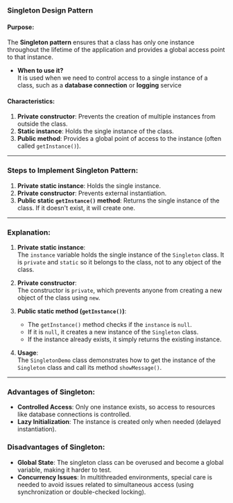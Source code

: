 ### **Singleton Design Pattern**

#### **Purpose:**
The **Singleton pattern** ensures that a class has only one instance throughout the lifetime of the application and provides a global access point to that instance.

- **When to use it?**  
  It is used when we need to control access to a single instance of a class, such as a **database connection** or **logging** service
#### **Characteristics:**
1. **Private constructor**: Prevents the creation of multiple instances from outside the class.
2. **Static instance**: Holds the single instance of the class.
3. **Public method**: Provides a global point of access to the instance (often called `getInstance()`).

---

### **Steps to Implement Singleton Pattern:**

1. **Private static instance**: Holds the single instance.
2. **Private constructor**: Prevents external instantiation.
3. **Public static `getInstance()` method**: Returns the single instance of the class. If it doesn't exist, it will create one.

---

### **Explanation:**

1. **Private static instance**:  
   The `instance` variable holds the single instance of the `Singleton` class. It is `private` and `static` so it belongs to the class, not to any object of the class.

2. **Private constructor**:  
   The constructor is `private`, which prevents anyone from creating a new object of the class using `new`.

3. **Public static method (`getInstance()`)**:  
   - The `getInstance()` method checks if the `instance` is `null`.  
   - If it is `null`, it creates a new instance of the `Singleton` class.  
   - If the instance already exists, it simply returns the existing instance.

4. **Usage**:  
   The `SingletonDemo` class demonstrates how to get the instance of the `Singleton` class and call its method `showMessage()`.

---

### **Advantages of Singleton:**
- **Controlled Access**: Only one instance exists, so access to resources like database connections is controlled.
- **Lazy Initialization**: The instance is created only when needed (delayed instantiation).

### **Disadvantages of Singleton:**
- **Global State**: The singleton class can be overused and become a global variable, making it harder to test.
- **Concurrency Issues**: In multithreaded environments, special care is needed to avoid issues related to simultaneous access (using synchronization or double-checked locking).
